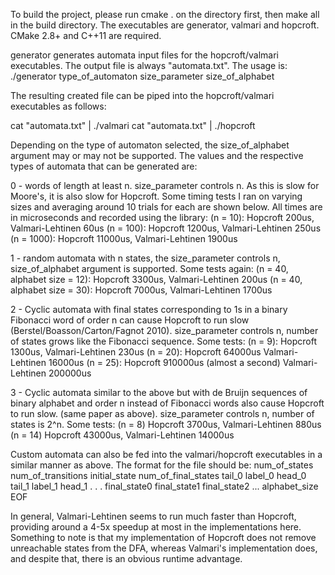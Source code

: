 To build the project, please run cmake . on the directory first, then make all in the build directory. The executables are generator, valmari and hopcroft. CMake 2.8+ and C++11 are required.

generator generates automata input files for the hopcroft/valmari executables. The output file is always "automata.txt". The usage is: ./generator type_of_automaton size_parameter size_of_alphabet

The resulting created file can be piped into the hopcroft/valmari executables as follows: 

cat "automata.txt" | ./valmari
cat "automata.txt" | ./hopcroft

Depending on the type of automaton selected, the size_of_alphabet argument may or may not be supported.
The values and the respective types of automata that can be generated are:

0 - words of length at least n. size_parameter controls n. As this is slow for Moore's, it is also slow for Hopcroft. Some timing tests I ran on varying sizes and averaging around 10 trials for each are shown below. All times are in microseconds and recorded using the <chrono> library: 
(n = 10): Hopcroft 200us, Valmari-Lehtinen 60us
(n = 100):  Hopcroft 1200us, Valmari-Lehtinen 250us
(n = 1000): Hopcroft 11000us, Valmari-Lehtinen 1900us

1 - random automata with n states, the size_parameter controls n, size_of_alphabet argument is supported.
Some tests again:
(n = 40, alphabet size = 12): Hopcroft 3300us, Valmari-Lehtinen 200us
(n = 40, alphabet size = 30): Hopcroft 7000us, Valmari-Lehtinen 1700us

2 - Cyclic automata with final states corresponding to 1s in a binary Fibonacci word of order n can cause Hopcroft to run slow (Berstel/Boasson/Carton/Fagnot 2010). size_parameter controls n, number of states grows like the Fibonacci sequence. Some tests:
(n = 9): Hopcroft 1300us, Valmari-Lehtinen 230us
(n = 20): Hopcroft 64000us Valmari-Lehtinen 16000us
(n = 25): Hopcroft 910000us (almost a second) Valmari-Lehtinen 200000us

3 - Cyclic automata similar to the above but with de Bruijn sequences of binary alphabet and order n instead of Fibonacci words also cause Hopcroft to run slow. (same paper as above). size_parameter controls n, number of states is 2^n. Some tests:
(n = 8) Hopcroft 3700us, Valmari-Lehtinen 880us
(n = 14) Hopcroft 43000us, Valmari-Lehtinen 14000us

Custom automata can also be fed into the valmari/hopcroft executables in a similar manner as above. The format for the file should be:
    num_of_states
    num_of_transitions
    initial_state
    num_of_final_states
    tail_0 label_0 head_0
    tail_1 label_1 head_1
    .
    .
    .
    final_state0 final_state1 final_state2 ...
    alphabet_size
    EOF

In general, Valmari-Lehtinen seems to run much faster than Hopcroft, providing around a 4-5x speedup at most in the implementations here. Something to note is that my implementation of Hopcroft does not remove unreachable states from the DFA, whereas Valmari's implementation does, and despite that, there is an obvious runtime advantage.
